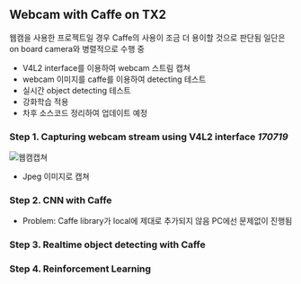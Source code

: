 ## Webcam with Caffe on TX2

웹캠을 사용한 프로젝트일 경우 Caffe의 사용이 조금 더 용이할 것으로 판단됨
일단은 on board camera와 병렬적으로 수행 중

* V4L2 interface를 이용하여 webcam 스트림 캡쳐
* webcam 이미지를 caffe를 이용하여 detecting 테스트
* 실시간 object detecting 테스트
* 강화학습 적용
* 차후 소스코드 정리하여 업데이트 예정

### Step 1. Capturing webcam stream using V4L2 interface _170719_

![웹캠캡쳐](https://github.com/engelin/engelin.github.io/blob/master/images/%EC%9B%B9%EC%BA%A0%EC%BA%A1%EC%B3%90.jpg?raw=true)

- Jpeg 이미지로 캡쳐

### Step 2. CNN with Caffe

- Problem:
Caffe library가 local에 제대로 추가되지 않음
PC에선 문제없이 진행됨

### Step 3. Realtime object detecting with Caffe

### Step 4. Reinforcement Learning

